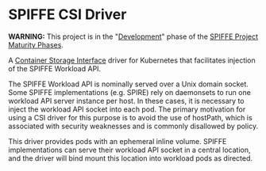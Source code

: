 # SPIFFE CSI Driver
**WARNING:** This project is in the "[Development](https://github.com/spiffe/spiffe/blob/main/MATURITY.md#development)" phase of the [SPIFFE Project Maturity Phases](https://github.com/spiffe/spiffe/blob/main/MATURITY.md).

A [Container Storage Interface](https://github.com/container-storage-interface/spec/blob/master/spec.md) driver for Kubernetes that facilitates injection of the SPIFFE Workload API.

The SPIFFE Workload API is nominally served over a Unix domain socket. Some SPIFFE implementations (e.g. SPIRE) rely on daemonsets to run one workload API server instance per host. In these cases, it is necessary to inject the workload API socket into each pod. The primary motivation for using a CSI driver for this purpose is to avoid the use of hostPath, which is associated with security weaknesses and is commonly disallowed by policy.

This driver provides pods with an ephemeral inline volume. SPIFFE implementations can serve their workload API socket in a central location, and the driver will bind mount this location into workload pods as directed.
